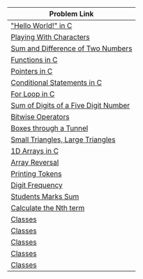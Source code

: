 | Problem Link |
| ------------------|
|["Hello World!" in C](https://www.hackerrank.com/challenges/hello-world-c/problem?isFullScreen=true)|
|[Playing With Characters](https://www.hackerrank.com/challenges/playing-with-characters/problem?isFullScreen=true)|
|[Sum and Difference of Two Numbers](https://www.hackerrank.com/challenges/sum-numbers-c/problem?isFullScreen=true)|
|[Functions in C](https://www.hackerrank.com/challenges/functions-in-c/problem?isFullScreen=true)|
|[Pointers in C](https://www.hackerrank.com/challenges/pointer-in-c/problem?isFullScreen=true)|
|[Conditional Statements in C](https://www.hackerrank.com/challenges/conditional-statements-in-c/problem?isFullScreen=true)|
|[For Loop in C](https://www.hackerrank.com/challenges/for-loop-in-c/problem?isFullScreen=true)|
|[Sum of Digits of a Five Digit Number](https://www.hackerrank.com/challenges/sum-of-digits-of-a-five-digit-number/problem?isFullScreen=true)|
|[Bitwise Operators](https://www.hackerrank.com/challenges/bitwise-operators-in-c/problem?isFullScreen=true)|
|[Boxes through a Tunnel](https://www.hackerrank.com/challenges/too-high-boxes/problem?isFullScreen=true)|
|[Small Triangles, Large Triangles](https://www.hackerrank.com/challenges/small-triangles-large-triangles/problem?isFullScreen=true)|
|[1D Arrays in C](https://www.hackerrank.com/challenges/1d-arrays-in-c/problem?isFullScreen=true)|
|[Array Reversal](https://www.hackerrank.com/challenges/reverse-array-c/problem?isFullScreen=true)|
|[Printing Tokens](https://www.hackerrank.com/challenges/printing-tokens-/problem?isFullScreen=true)|
|[Digit Frequency](https://www.hackerrank.com/challenges/frequency-of-digits-1/problem?isFullScreen=true)|
|[Students Marks Sum](https://www.hackerrank.com/challenges/students-marks-sum/problem?isFullScreen=true)|
|[Calculate the Nth term](https://www.hackerrank.com/challenges/recursion-in-c/problem?isFullScreen=true)|
|[Classes](https://www.hackerrank.com/challenges/classes-objects/problem?isFullScreen=true)|
|[Classes](https://www.hackerrank.com/challenges/classes-objects/problem?isFullScreen=true)|
|[Classes](https://www.hackerrank.com/challenges/classes-objects/problem?isFullScreen=true)|
|[Classes](https://www.hackerrank.com/challenges/classes-objects/problem?isFullScreen=true)|
|[Classes](https://www.hackerrank.com/challenges/classes-objects/problem?isFullScreen=true)|
